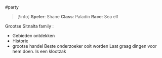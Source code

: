 #party
>[!info]
>**Speler**: Shane
>**Class**: Paladin
>**Race**: Sea elf

Grootse Sitnalta family :
- Gebieden ontdekken
- Historie    
- grootse handel
Beste onderzoeker ooit worden
Laat graag dingen voor hem doen.
Is een klootzak

